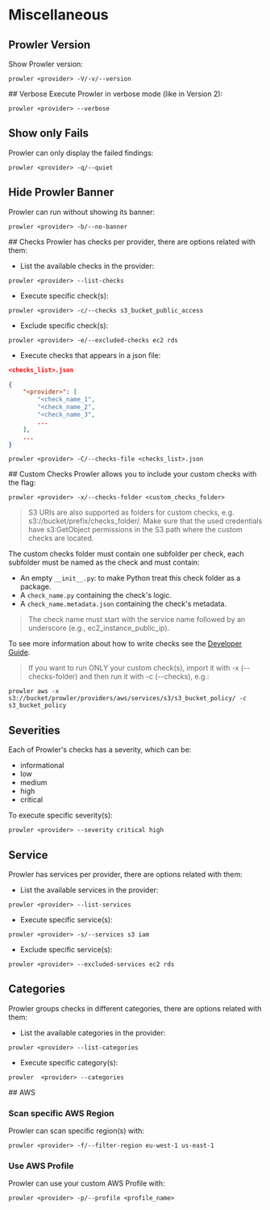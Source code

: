 # Miscellaneous
## Prowler Version
Show Prowler version:
```console
prowler <provider> -V/-v/--version
```
## Verbose
Execute Prowler in verbose mode (like in Version 2):
```console
prowler <provider> --verbose
```
## Show only Fails
Prowler can only display the failed findings:
```console
prowler <provider> -q/--quiet
```
## Hide Prowler Banner
Prowler can run without showing its banner:
```console
prowler <provider> -b/--no-banner
```
## Checks
Prowler has checks per provider, there are options related with them:

- List the available checks in the provider:
```console
prowler <provider> --list-checks
```
- Execute specific check(s):
```console
prowler <provider> -c/--checks s3_bucket_public_access
```
- Exclude specific check(s):
```console
prowler <provider> -e/--excluded-checks ec2 rds
```
- Execute checks that appears in a json file:
```json
<checks_list>.json

{
    "<provider>": [
        "<check_name_1",
        "<check_name_2",
        "<check_name_3",
        ...
    ],
    ...
}
```
```console
prowler <provider> -C/--checks-file <checks_list>.json
```
## Custom Checks
Prowler allows you to include your custom checks with the flag:
```console
prowler <provider> -x/--checks-folder <custom_checks_folder>
```
> S3 URIs are also supported as folders for custom checks, e.g. s3://bucket/prefix/checks_folder/. Make sure that the used credentials have s3:GetObject permissions in the S3 path where the custom checks are located.

The custom checks folder must contain one subfolder per check, each subfolder must be named as the check and must contain:

- An empty `__init__.py`: to make Python treat this check folder as a package.
- A `check_name.py` containing the check's logic.
- A `check_name.metadata.json` containing the check's metadata.
>The check name must start with the service name followed by an underscore (e.g., ec2_instance_public_ip).

To see more information about how to write checks see the [Developer Guide](../developer-guide/#create-a-new-check-for-a-provider).

> If you want to run ONLY your custom check(s), import it with -x (--checks-folder) and then run it with -c (--checks), e.g.:
```console
prowler aws -x s3://bucket/prowler/providers/aws/services/s3/s3_bucket_policy/ -c s3_bucket_policy
```

## Severities
Each of Prowler's checks has a severity, which can be:
- informational
- low
- medium
- high
- critical

To execute specific severity(s):
```console
prowler <provider> --severity critical high
```

## Service
Prowler has services per provider, there are options related with them:

- List the available services in the provider:
```console
prowler <provider> --list-services
```
- Execute specific service(s):
```console
prowler <provider> -s/--services s3 iam
```
- Exclude specific service(s):
```console
prowler <provider> --excluded-services ec2 rds
```

## Categories
Prowler groups checks in different categories, there are options related with them:

- List the available categories in the provider:
```console
prowler <provider> --list-categories
```
- Execute specific category(s):
```console
prowler  <provider> --categories
```

## AWS

### Scan specific AWS Region
Prowler can scan specific region(s) with:
```console
prowler <provider> -f/--filter-region eu-west-1 us-east-1
```
### Use AWS Profile
Prowler can use your custom AWS Profile with:
```console
prowler <provider> -p/--profile <profile_name>
```
